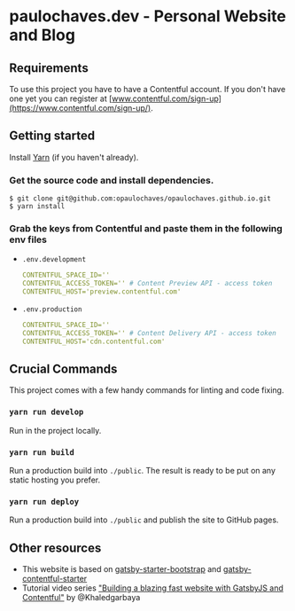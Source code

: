 # paulochaves.dev - Personal Website and Blog

## Requirements

To use this project you have to have a Contentful account. If you don't have one yet you can register at [www.contentful.com/sign-up](https://www.contentful.com/sign-up/).

## Getting started

Install [Yarn](https://yarnpkg.com/en/docs/install) (if you haven't already).

### Get the source code and install dependencies.

```
$ git clone git@github.com:opaulochaves/opaulochaves.github.io.git
$ yarn install
```

### Grab the keys from Contentful and paste them in the following env files

- `.env.development`

  ```yaml
  CONTENTFUL_SPACE_ID=''
  CONTENTFUL_ACCESS_TOKEN='' # Content Preview API - access token
  CONTENTFUL_HOST='preview.contentful.com'
  ```

- `.env.production`

  ```yaml
  CONTENTFUL_SPACE_ID=''
  CONTENTFUL_ACCESS_TOKEN='' # Content Delivery API - access token
  CONTENTFUL_HOST='cdn.contentful.com'
  ```

## Crucial Commands

This project comes with a few handy commands for linting and code fixing.

### `yarn run develop`

Run in the project locally.

### `yarn run build`

Run a production build into `./public`. The result is ready to be put on any static hosting you prefer.

### `yarn run deploy`

Run a production build into `./public` and publish the site to GitHub pages.

## Other resources

- This website is based on [gatsby-starter-bootstrap](https://github.com/jaxx2104/gatsby-starter-bootstrap) and [gatsby-contentful-starter](https://github.com/contentful-userland/gatsby-contentful-starter)
- Tutorial video series ["Building a blazing fast website with GatsbyJS and Contentful"](https://www.youtube.com/watch?v=Ek4o40w1tH4&list=PL8KiuH6vpACV-F7jXribe4YveGBhBeG9A) by @Khaledgarbaya
